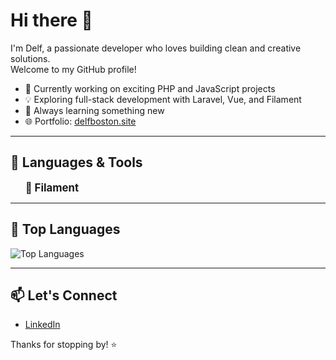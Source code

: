 <link rel="stylesheet" type='text/css' href="https://cdn.jsdelivr.net/gh/devicons/devicon@latest/devicon.min.css" />

# Hi there 👋

I'm Delf, a passionate developer who loves building clean and creative solutions.  
Welcome to my GitHub profile!

- 🔭 Currently working on exciting PHP and JavaScript projects  
- 💡 Exploring full-stack development with Laravel, Vue, and Filament  
- 🎯 Always learning something new  
- 🌐 Portfolio: [delfboston.site](https://delfboston.site)

---

## 🚀 Languages & Tools

<p align="left">
  <i class="devicon-laravel-plain colored" title="Laravel"></i>&nbsp;
  <i class="devicon-vuejs-plain colored" title="Vue.js"></i>&nbsp;
  <i class="devicon-nuxtjs-plain colored" title="Nuxt.js"></i>&nbsp;
  <strong style="font-size: 1.2em;" title="Filament">🧵 Filament</strong>&nbsp;
  <i class="devicon-tailwindcss-plain colored" title="Tailwind CSS"></i>&nbsp;
  <i class="devicon-python-plain colored" title="Python"></i>
</p>

---

## 🚀 Top Languages

![Top Languages](https://github-readme-stats.vercel.app/api/top-langs/?username=derufu&layout=compact&theme=radical&hide_border=true)

---

## 📫 Let's Connect

- [LinkedIn](https://www.linkedin.com/in/delfcarlboston)

Thanks for stopping by! ⭐
